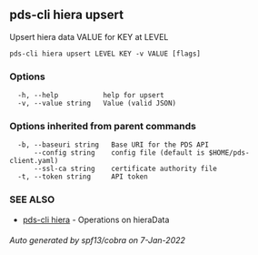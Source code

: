 ## pds-cli hiera upsert

Upsert hiera data VALUE for KEY at LEVEL

```
pds-cli hiera upsert LEVEL KEY -v VALUE [flags]
```

### Options

```
  -h, --help           help for upsert
  -v, --value string   Value (valid JSON)
```

### Options inherited from parent commands

```
  -b, --baseuri string   Base URI for the PDS API
      --config string    config file (default is $HOME/pds-client.yaml)
      --ssl-ca string    certificate authority file
  -t, --token string     API token
```

### SEE ALSO

* [pds-cli hiera](pds-cli_hiera.md)	 - Operations on hieraData

###### Auto generated by spf13/cobra on 7-Jan-2022
